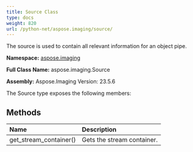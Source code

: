 ```yaml
---
title: Source Class
type: docs
weight: 820
url: /python-net/aspose.imaging/source/
---
```


The source is used to contain all relevant information for an object pipe.

**Namespace:** [aspose.imaging](/imaging/python-net/aspose.imaging/)

**Full Class Name:** aspose.imaging.Source

**Assembly:**  Aspose.Imaging Version: 23.5.6

The Source type exposes the following members:
## **Methods**
|**Name**|**Description**|
| :- | :- |
|get_stream_container()|Gets the stream container.|
